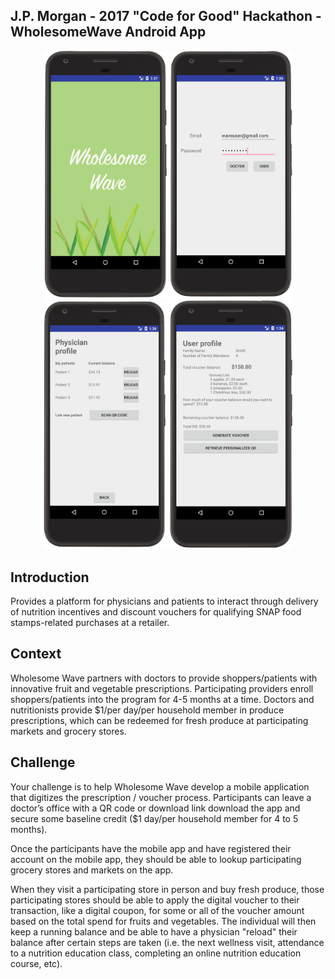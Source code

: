## J.P. Morgan - 2017 "Code for Good" Hackathon - WholesomeWave Android App


<p align="center">
<img src="https://github.com/uziminhas/android_app_wholesomeWave/blob/master/open_screen.png" width="200"> <img src="https://github.com/uziminhas/android_app_wholesomeWave/blob/master/login_screen.png" width="197"> <img src="https://github.com/uziminhas/android_app_wholesomeWave/blob/master/physician_screen.png" width="199"> <img src="https://github.com/uziminhas/android_app_wholesomeWave/blob/master/user_screen.png" width="199">
</p>

## Introduction

Provides a platform for physicians and patients to interact through delivery of nutrition incentives and discount vouchers for qualifying SNAP food stamps-related purchases at a retailer. 

## Context

Wholesome Wave partners with doctors to provide shoppers/patients with innovative fruit and vegetable prescriptions. Participating providers enroll shoppers/patients into the program for 4-5 months at a time. Doctors and nutritionists provide $1/per day/per household member in produce prescriptions, which can be redeemed for fresh produce at participating markets and grocery stores.

## Challenge

Your challenge is to help Wholesome Wave develop a mobile application that digitizes the prescription / voucher process. Participants can leave a doctor’s office with a QR code or download link download the app and secure some baseline credit ($1 day/per household member for 4 to 5 months).

Once the participants have the mobile app and have registered their account on the mobile app, they should be able to lookup participating grocery stores and markets on the app.

When they visit a participating store in person and buy fresh produce, those participating stores should be able to apply the digital voucher to their transaction, like a digital coupon, for some or all of the voucher amount based on the total spend for fruits and vegetables. The individual will then keep a running balance and be able to have a physician "reload" their balance after certain steps are taken (i.e. the next wellness visit, attendance to a nutrition education class, completing an online nutrition education course, etc).
